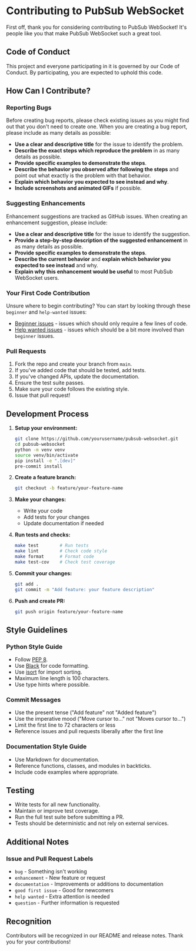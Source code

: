 # Contributing to PubSub WebSocket

First off, thank you for considering contributing to PubSub WebSocket! It's people like you that make PubSub WebSocket such a great tool.

## Code of Conduct

This project and everyone participating in it is governed by our Code of Conduct. By participating, you are expected to uphold this code.

## How Can I Contribute?

### Reporting Bugs

Before creating bug reports, please check existing issues as you might find out that you don't need to create one. When you are creating a bug report, please include as many details as possible:

* **Use a clear and descriptive title** for the issue to identify the problem.
* **Describe the exact steps which reproduce the problem** in as many details as possible.
* **Provide specific examples to demonstrate the steps**.
* **Describe the behavior you observed after following the steps** and point out what exactly is the problem with that behavior.
* **Explain which behavior you expected to see instead and why**.
* **Include screenshots and animated GIFs** if possible.

### Suggesting Enhancements

Enhancement suggestions are tracked as GitHub issues. When creating an enhancement suggestion, please include:

* **Use a clear and descriptive title** for the issue to identify the suggestion.
* **Provide a step-by-step description of the suggested enhancement** in as many details as possible.
* **Provide specific examples to demonstrate the steps**.
* **Describe the current behavior** and **explain which behavior you expected to see instead** and why.
* **Explain why this enhancement would be useful** to most PubSub WebSocket users.

### Your First Code Contribution

Unsure where to begin contributing? You can start by looking through these `beginner` and `help-wanted` issues:

* [Beginner issues](https://github.com/yourusername/pubsub-websocket/labels/beginner) - issues which should only require a few lines of code.
* [Help wanted issues](https://github.com/yourusername/pubsub-websocket/labels/help%20wanted) - issues which should be a bit more involved than `beginner` issues.

### Pull Requests

1. Fork the repo and create your branch from `main`.
2. If you've added code that should be tested, add tests.
3. If you've changed APIs, update the documentation.
4. Ensure the test suite passes.
5. Make sure your code follows the existing style.
6. Issue that pull request!

## Development Process

1. **Setup your environment:**
   ```bash
   git clone https://github.com/yourusername/pubsub-websocket.git
   cd pubsub-websocket
   python -m venv venv
   source venv/bin/activate
   pip install -e ".[dev]"
   pre-commit install
   ```

2. **Create a feature branch:**
   ```bash
   git checkout -b feature/your-feature-name
   ```

3. **Make your changes:**
   - Write your code
   - Add tests for your changes
   - Update documentation if needed

4. **Run tests and checks:**
   ```bash
   make test        # Run tests
   make lint        # Check code style
   make format      # Format code
   make test-cov    # Check test coverage
   ```

5. **Commit your changes:**
   ```bash
   git add .
   git commit -m "Add feature: your feature description"
   ```

6. **Push and create PR:**
   ```bash
   git push origin feature/your-feature-name
   ```

## Style Guidelines

### Python Style Guide

* Follow [PEP 8](https://www.python.org/dev/peps/pep-0008/).
* Use [Black](https://github.com/psf/black) for code formatting.
* Use [isort](https://github.com/PyCQA/isort) for import sorting.
* Maximum line length is 100 characters.
* Use type hints where possible.

### Commit Messages

* Use the present tense ("Add feature" not "Added feature")
* Use the imperative mood ("Move cursor to..." not "Moves cursor to...")
* Limit the first line to 72 characters or less
* Reference issues and pull requests liberally after the first line

### Documentation Style Guide

* Use Markdown for documentation.
* Reference functions, classes, and modules in backticks.
* Include code examples where appropriate.

## Testing

* Write tests for all new functionality.
* Maintain or improve test coverage.
* Run the full test suite before submitting a PR.
* Tests should be deterministic and not rely on external services.

## Additional Notes

### Issue and Pull Request Labels

* `bug` - Something isn't working
* `enhancement` - New feature or request
* `documentation` - Improvements or additions to documentation
* `good first issue` - Good for newcomers
* `help wanted` - Extra attention is needed
* `question` - Further information is requested

## Recognition

Contributors will be recognized in our README and release notes. Thank you for your contributions!